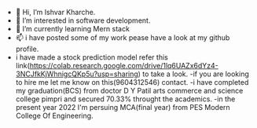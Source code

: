 - 👋 Hi, I’m Ishvar Kharche.
- 👀 I’m interested in software development.
- 🌱 I’m currently learning Mern stack
- 📫 i have posted some of my work pease have a look at my github profile.
- i have made a stock prediction model refer this link(https://colab.research.google.com/drive/1lq6UAZx6dYz4-3NCJfkKjWhnigcQKp5u?usp=sharing) to take a look.
-if you are looking to hire me let me know on this(9604312546) contact.
-i have completed my graduation(BCS) from doctor D Y Patil arts commerce and science college pimpri and secured 70.33% throught the academics.
-in the present year 2022 I'm persuing MCA(final year) from PES Modern College Of Engineering.
